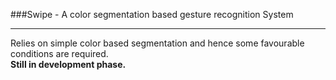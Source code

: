 ###Swipe - A color segmentation based gesture recognition System

----------------------------------------------------------------------

Relies on simple color based segmentation and hence some favourable conditions are required.  
**Still in development phase.** 